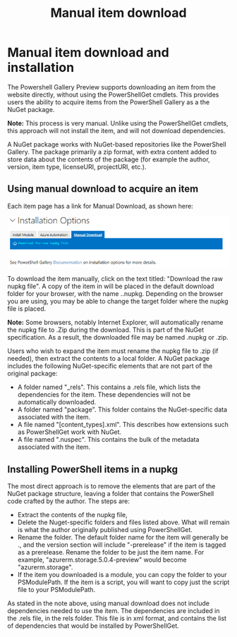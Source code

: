 ﻿---
ms.date:  06/26/18
contributor:  JKeithB
keywords:  gallery,powershell,psgallery
title:  Manual item download 
---
# Manual item download and installation

The Powershell Gallery Preview supports downloading an item from the website directly, without using the PowerShellGet cmdlets. This provides users the ability to acquire items from the PowerShell Gallery as a the NuGet package. 

__Note:__ This process is very manual. Unlike using the PowerShellGet cmdlets, this approach will not install the item, and will not download dependencies. 

A NuGet package works with NuGet-based repositories like the PowerShell Gallery. The package primarily a zip format, with extra content added to store data about the contents of the package (for example the author, version, item type, licenseURI, projectURI, etc.). 

## Using manual download to acquire an item

Each item page has a link for Manual Download, as shown here:

![Manual Download](../../Images/ManualItemDownload.png)

To download the item manually, click on the text titled: "Download the raw nupkg file". A copy of the item in will be placed in the default download folder for your browser, with the name <item name>.<item version>.nupkg. Depending on the browser you are using, you may be able to change the target folder where the nupkg file is placed. 

__Note:__ Some browsers, notably Internet Explorer, will automatically rename the nupkg file to .Zip during the download. This is part of the NuGet specification. As a result, the downloaded file may be named .nupkg or .zip. 

Users who wish to expand the item must rename the nupkg file to .zip (if needed), then extract the contents to a local folder. A NuGet package includes the following NuGet-specific elements that are not part of the original package:

* A folder named "_rels". This contains a .rels file, which lists the dependencies for the item. These dependencies will not be automatically downloaded.
* A folder named "package". This folder contains the NuGet-specific data associated with the item.
* A file named "[content_types].xml". This describes how extensions such as PowerShellGet work with NuGet.
* A file named "<itemname>.nuspec". This contains the bulk of the metadata associated with the item.

## Installing PowerShell items in a nupkg

The most direct approach is to remove the elements that are part of the NuGet package structure, leaving a folder that contains the PowerShell code crafted by the author. The steps are:

* Extract the contents of the nupkg file, 
* Delete the Nuget-specific folders and files listed above. What will remain is what the author originally published using PowerShellGet. 
* Rename the folder. The default folder name for the item will generally be <item name>.<version>, and the version section will include "-prerelease" if the item is tagged as a prerelease. Rename the folder to be just the item name. For example, "azurerm.storage.5.0.4-preview" would become "azurerm.storage". 
* If the item you downloaded is a module, you can copy the folder to your PSModulePath. If the item is a script, you will want to copy just the script file to your PSModulePath.


As stated in the note above, using manual download does not include dependencies needed to use the item. The dependencies are included in the .rels file, in the rels folder. This file is in xml format, and contains the list of dependencies that would be installed by PowerShellGet. 

